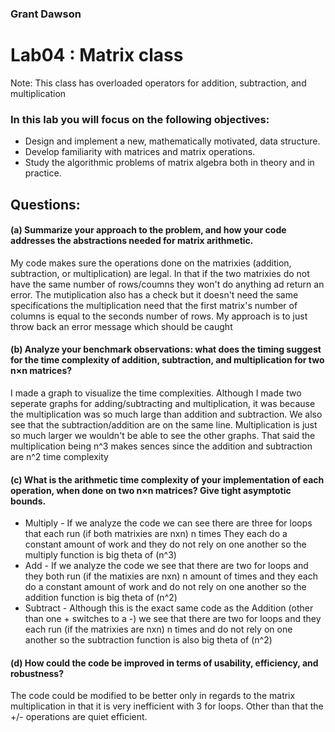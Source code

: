 ### Grant Dawson

# Lab04 : Matrix class 
Note: This class has overloaded operators for addition, subtraction, and multiplication 

### In this lab you will focus on the following objectives:
*  Design and implement a new, mathematically motivated, data structure.
*  Develop familiarity with matrices and matrix operations.
*  Study the algorithmic problems of matrix algebra both in theory and in practice.

 
 ## Questions: 

#### (a)  Summarize your approach to the problem, and how your code addresses the abstractions needed for matrix arithmetic.
  My code makes sure the operations done on the matrixies (addition, subtraction, or multiplication) are legal. In that if the two matrixies do not have the same number of rows/coumns they won't do anything ad return an error. The mutiplication also has a check but it doesn't need the same specifications the multiplication need that the first matrix's number of columns is equal to the seconds number of rows. My approach is to just throw back an error message which should be caught
#### (b)  Analyze your benchmark observations:  what does the timing suggest for the time complexity of addition, subtraction, and multiplication for two n×n matrices?
  I made a graph to visualize the time complexities. Although I made two seperate graphs for adding/subtracting and multiplication, it was because the multiplication was so much large than addition and subtraction. We also see that the subtraction/addition are on the same line. Multiplication is just so much larger we wouldn't be able to see the other graphs.
    That said the multiplication being n^3 makes sences since the addition and subtraction are n^2 time complexity
#### (c)  What is the arithmetic time complexity of your implementation of each operation, when done on two n×n matrices?  Give tight asymptotic bounds.
  * Multiply - If we analyze the code we can see there are three for loops that each run (if both matrixies are nxn) n times They each do a constant amount of work and they do not rely on one another so the multiply function is big theta of (n^3)
  * Add - If we analyze the code we see that there are two for loops and they both run (if the matixies are nxn) n amount of times and they each do a constant amount of work and do not rely on one another so the addition function is big theta of (n^2)
  * Subtract - Although this is the exact same code as the Addition (other than one + switches to a -) we see that there are two for loops and they each run (if the matrixies are nxn) n times and do not rely on one another so the subtraction function is also big theta of (n^2)
#### (d)  How could the code be improved in terms of usability, efficiency, and robustness?
  The code could be modified to be better only in regards to the matrix multiplication in that it is very inefficient with 3 for loops. Other than that the +/- operations are quiet efficient.
